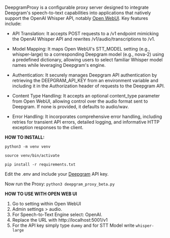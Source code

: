 DeepgramProxy is a configurable proxy server designed to integrate Deepgram's speech-to-text capabilities into applications that natively support the OpenAI Whisper API, notably [Open WebUI](https://github.com/open-webui/open-webui). Key features include:

- API Translation: It accepts POST requests to a /v1 endpoint mimicking the OpenAI Whisper API and rewrites /v1/audio/transcriptions to /v1.

- Model Mapping: It maps Open WebUI's STT_MODEL setting (e.g., whisper-large) to a corresponding Deepgram model (e.g., nova-2) using a predefined dictionary, allowing users to select familiar Whisper model names while leveraging Deepgram's engine.

- Authentication: It securely manages Deepgram API authentication by retrieving the DEEPGRAM_API_KEY from an environment variable and including it in the Authorization header of requests to the Deepgram API.

- Content Type Handling: It accepts an optional content_type parameter from Open WebUI, allowing control over the audio format sent to Deepgram. If none is provided, it defaults to audio/wav.

- Error Handling: It incorporates comprehensive error handling, including retries for transient API errors, detailed logging, and informative HTTP exception responses to the client.

**HOW TO INSTALL:**

`python3 -m venv venv`

`source venv/bin/activate`

`pip install -r requirements.txt
`

Edit the .env and include your [Deepgram](https://deepgram.com/) API key.

Now run the Proxy:
`python3 deepgram_proxy_beta.py`

**HOW TO USE WITH OPEN WEB UI**
1. Go to setting within Open WebUI
2. Admin settings > audio. 
3. For Speech-to-Text Engine select: OpenAI. 
4. Replace the URL with http://localhost:5001/v1
5. For the API key simply type `dummy` and for STT Model write `whisper-large`
